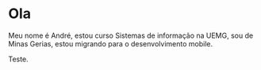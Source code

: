 # Ola 

Meu nome é André, estou curso Sistemas de informação na UEMG, sou de Minas Gerias, estou migrando para o desenvolvimento mobile.

Teste.